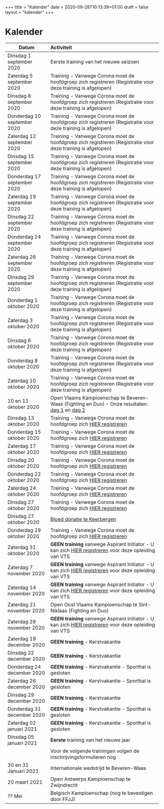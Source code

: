 +++
title = "Kalender"
date = 2020-09-28T10:13:39+01:00
draft = false
layout = "kalender"
+++
# Kalender
| Datum                                     | Activiteit                                                                                       |
| ------------------------------------------|:-------------------------------------------------------------------------------------------------|
| Dinsdag 1 september 2020                  | Eerste training van het nieuwe seizoen                                                           | 
| Zaterdag 5 september 2020                 | Training - Vanwege Corona moet de hoofdgroep zich registreren (Registratie voor deze training is afgelopen)| 
| Dinsdag 8 september 2020                  | Training - Vanwege Corona moet de hoofdgroep zich registreren (Registratie voor deze training is afgelopen)| 
| Donderdag 10 september 2020               | Training - Vanwege Corona moet de hoofdgroep zich registreren (Registratie voor deze training is afgelopen)| 
| Zaterdag 12 september 2020                | Training - Vanwege Corona moet de hoofdgroep zich registreren (Registratie voor deze training is afgelopen)| 
| Dinsdag 15 september 2020                 | Training - Vanwege Corona moet de hoofdgroep zich registreren (Registratie voor deze training is afgelopen)| 
| Donderdag 17 september 2020               | Training - Vanwege Corona moet de hoofdgroep zich registreren (Registratie voor deze training is afgelopen)| 
| Zaterdag 19 september 2020                | Training - Vanwege Corona moet de hoofdgroep zich registreren (Registratie voor deze training is afgelopen)| 
| Dinsdag 22 september 2020                 | Training - Vanwege Corona moet de hoofdgroep zich registreren (Registratie voor deze training is afgelopen)| 
| Donderdag 24 september 2020               | Training - Vanwege Corona moet de hoofdgroep zich registreren (Registratie voor deze training is afgelopen)| 
| Zaterdag 26 september 2020                | Training - Vanwege Corona moet de hoofdgroep zich registreren (Registratie voor deze training is afgelopen)| 
| Dinsdag 29 september 2020                 | Training - Vanwege Corona moet de hoofdgroep zich registreren (Registratie voor deze training is afgelopen)|
| Donderdag 1 oktober 2020                  | Training - Vanwege Corona moet de hoofdgroep zich registreren (Registratie voor deze training is afgelopen)|
| Zaterdag 3 oktober 2020                   | Training - Vanwege Corona moet de hoofdgroep zich registreren (Registratie voor deze training is afgelopen)|
| Dinsdag 6 oktober 2020                    | Training - Vanwege Corona moet de hoofdgroep zich registreren (Registratie voor deze training is afgelopen)|
| Donderdag 8 oktober 2020                  | Training - Vanwege Corona moet de hoofdgroep zich registreren (Registratie voor deze training is afgelopen)|
| Zaterdag 10 oktober 2020                  | Training - Vanwege Corona moet de hoofdgroep zich registreren (Registratie voor deze training is afgelopen)|
| 10 en 11 oktober 2020                      | Open Vlaams Kampioenschap te Beveren-Waas (Fighting en Duo) - Onze resultaten: [dag 1](https://www.jujitsukeerbergen.be/nieuws/2020/10/10/open-vlaams-kampioenschap-ju-jitsu-2020---dag-1/) en [dag 2](https://www.jujitsukeerbergen.be/nieuws/2020/10/11/open-vlaams-kampioenschap-ju-jitsu-2020---dag-2/)                                      |
| Dinsdag 13 oktober 2020                   | Training - Vanwege Corona moet de hoofdgroep zich [HIER registreren](https://forms.gle/CZxv1eSayjc1TmtJ7)|
| Donderdag 15 oktober 2020                 | Training - Vanwege Corona moet de hoofdgroep zich [HIER registreren](https://forms.gle/gJW9LdQ4Gmd2uMvB7)|
| Zaterdag 17 oktober 2020                  | Training - Vanwege Corona moet de hoofdgroep zich [HIER registreren](https://forms.gle/rMPUR2zuVNeGkYcDA)|
| Dinsdag 20 oktober 2020                   | Training - Vanwege Corona moet de hoofdgroep zich [HIER registreren](https://forms.gle/mLSD2WpTuZfhQbrP6)|
| Donderdag 22 oktober 2020                 | Training - Vanwege Corona moet de hoofdgroep zich [HIER registreren](https://forms.gle/TYUg9PYbYPPH1haCA)|
| Zaterdag 24 oktober 2020                  | Training - Vanwege Corona moet de hoofdgroep zich [HIER registreren](https://forms.gle/FFLsm7PgYd6HqF676)|
| Dinsdag 27 oktober 2020                   | Training - Vanwege Corona moet de hoofdgroep zich [HIER registreren](https://forms.gle/RbcV2zoomKXGCrMZ6)|
| Dinsdag 27 oktober 2020                   | [Bloed donatie te Keerbergen](https://donorportaal.rodekruis.be/Schedule/SiteSearch.aspx?SearchType=Distance&PostalCode=3140)|
| Donderdag 29 oktober 2020                 | Training - Vanwege Corona moet de hoofdgroep zich [HIER registreren](https://forms.gle/bUgVd9FcVKJujih58)|
| Zaterdag 31 oktober 2020                  | **GEEN training** vanwege Aspirant Initiator - U kan zich [HIER registreren](https://www.sport.vlaanderen/VTS-opleiding?activiteitId=90280&opleidingId=1279#) voor deze opleiding van VTS|
| Zaterdag 7 november 2020                  | **GEEN training** vanwege Aspirant Initiator - U kan zich [HIER registreren](https://www.sport.vlaanderen/VTS-opleiding?activiteitId=90280&opleidingId=1279#) voor deze opleiding van VTS|
| Zaterdag 14 november 2020                 | **GEEN training** vanwege Aspirant Initiator - U kan zich [HIER registreren](https://www.sport.vlaanderen/VTS-opleiding?activiteitId=90280&opleidingId=1279#) voor deze opleiding van VTS|
| Zaterdag 21 november 2020                 | Open Oost Vlaams Kampioenschap te Sint-Niklaas (Fighting en Duo)                                 |
| Zaterdag 28 november 2020                 | **GEEN training** vanwege Aspirant Initiator - U kan zich [HIER registreren](https://www.sport.vlaanderen/VTS-opleiding?activiteitId=90280&opleidingId=1279#) voor deze opleiding van VTS|
| Zaterdag 19 december 2020                  | **GEEN training** - Kerstvakantie |
| Dinsdag 22 december 2020                  | **GEEN training** - Kerstvakantie |
| Donderdag 24 december 2020                | **GEEN training** - Kerstvakantie - Sporthal is gesloten |
| Zaterdag 26 december 2020                 | **GEEN training** - Kerstvakantie - Sporthal is gesloten |
| Dinsdag 29 december 2020                  | **GEEN training** - Kerstvakantie |
| Donderdag 31 december 2020                | **GEEN training** - Kerstvakantie - Sporthal is gesloten |
| Zaterdag 02 januari 2021                  | **GEEN training** - Kerstvakantie - Sporthal is gesloten |
| Dinsdag 05 januari 2021                  | **Eerste** training van het nieuwe jaar|
||Voor de volgende trainingen volgen de inschrijvingsformulieren nog|
|30 en 31 Januari 2021                      | Internationale wedstrijd te Beveren-Waas                                                         |
|20 maart 2021                              | Open Antwerps Kampioenschap te Zwijndrecht                                                       |
|?? Mei                                     | Belgisch Kampioenschap (nog te bevestigen door FFJJ)                                             |